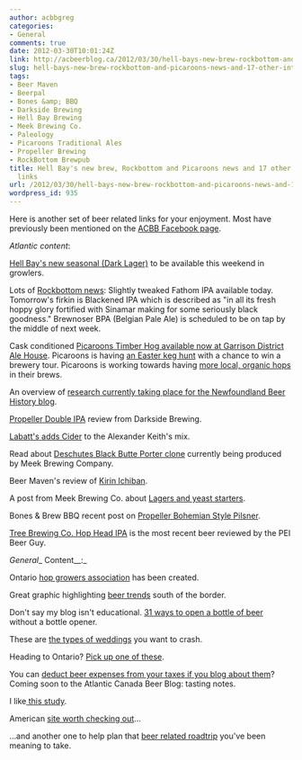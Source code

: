 ```yaml
---
author: acbbgreg
categories:
- General
comments: true
date: 2012-03-30T10:01:24Z
link: http://acbeerblog.ca/2012/03/30/hell-bays-new-brew-rockbottom-and-picaroons-news-and-17-other-interesting-links/
slug: hell-bays-new-brew-rockbottom-and-picaroons-news-and-17-other-interesting-links
tags:
- Beer Maven
- Beerpal
- Bones &amp; BBQ
- Darkside Brewing
- Hell Bay Brewing
- Meek Brewing Co.
- Paleology
- Picaroons Traditional Ales
- Propeller Brewing
- RockBottom Brewpub
title: Hell Bay's new brew, Rockbottom and Picaroons news and 17 other interesting
  links
url: /2012/03/30/hell-bays-new-brew-rockbottom-and-picaroons-news-and-17-other-interesting-links/
wordpress_id: 935
---
```


Here is another set of beer related links for your enjoyment.  Most have previously been mentioned on the [ACBB Facebook page](http://www.facebook.com/pages/Atlantic-Canada-Beer-Blog/174315392668651).

_Atlantic content_:

[Hell Bay's new seasonal (Dark Lager)](http://www.facebook.com/Hellbaybrewing/posts/306709029397132) to be available this weekend in growlers.

Lots of [Rockbottom news](http://rockbottombrewpub.blogspot.ca/2012/03/updates.html?utm_source=feedburner&utm_medium=email&utm_campaign=Feed:+RockbottomBrewersBlog+%28Rockbottom+Brewers+Blog%29):  Slightly tweaked Fathom IPA available today.  Tomorrow's firkin is Blackened IPA which is described as "in all its fresh hoppy glory fortified with Sinamar making for some seriously black goodness."  Brewnoser BPA (Belgian Pale Ale) is scheduled to be on tap by the middle of next week.

Cask conditioned [Picaroons Timber Hog available now at Garrison District Ale House](http://www.facebook.com/picaroons/posts/194469477335653).  Picaroons is having [an Easter keg hunt](http://www.picaroonspub.com/profiles/blogs/the-great-easter-keg-hunt) with a chance to win a brewery tour.  Picaroons is working towards having [more local, organic hops](http://www.facebook.com/picaroons/posts/264761840277609) in their brews.

An overview of [research currently taking place for the Newfoundland Beer History blog](http://nlbeerhistory.com/2012/03/25/topics-for-research/).

[Propeller Double IPA](http://darksidebrewing.blogspot.ca/2012/03/local-beer-review-redux-propeller.html) review from Darkside Brewing.

[Labatt's adds Cider](http://www.canadianbeernews.com/2012/03/27/labatt-adds-cider-to-alexander-keiths-line-up/) to the Alexander Keith's mix.

Read about [Deschutes Black Butte Porter clone](http://meekbrewingco.blogspot.ca/2012/03/deschutes-black-butte-porter-clone.html) currently being produced by Meek Brewing Company.

Beer Maven's review of [Kirin Ichiban](http://beermaven.blogspot.ca/2012/03/kirin-ichiban-japan-usa-los-angeles-50.html).

A post from Meek Brewing Co. about [Lagers and yeast starters](http://meekbrewingco.blogspot.ca/2012/03/lagers-and-yeast-starters.html).

Bones & Brew BBQ recent post on [Propeller Bohemian Style Pilsner](http://bonesbrewbbq.wordpress.com/2012/03/28/propeller-pilsener/).

[Tree Brewing Co. Hop Head IPA](http://www.peibeerguy.com/2012/03/tree-brewing-cos-hop-head-ipa.html) is the most recent beer reviewed by the PEI Beer Guy.

_General__ Content__:_

Ontario [hop growers association](http://www.canadianbeernews.com/2012/03/27/ontario-hop-growers-association-announces-formation/) has been created.

Great graphic highlighting [beer trends](http://www.brewersassociation.org/pages/media/press-releases/show?title=growth-infographic) south of the border.

Don't say my blog isn't educational.  [31 ways to open a bottle of beer](http://www.urlesque.com/2010/09/20/open-beer-bottle-without-bottle-opener/) without a bottle opener.

These are [the types of weddings](http://www.theglobeandmail.com/life/food-and-wine/trends/trends-features/how-about-toasting-your-wedding-with-a-beer/article2383096/) you want to crash.

Heading to Ontario?  [Pick up one of these](http://www.canadianbeernews.com/2012/03/28/ontario-craft-brewers-announce-spring-2012-discovery-pack/).

You can [deduct beer expenses from your taxes if you blog about them](http://www.fiscallychic.com/2012/03/blogging-and-taxes.html)? Coming soon to the Atlantic Canada Beer Blog:  tasting notes.

I like[ this study](http://www.iol.co.za/the-star/hearty-advice-from-scientists-have-a-beer-1.1266193).

American [site worth checking out](http://paper.li/bkpartonatCN/1327881080)...

...and another one to help plan that [beer related roadtrip](http://www.beerpal.com/) you've been meaning to take.
